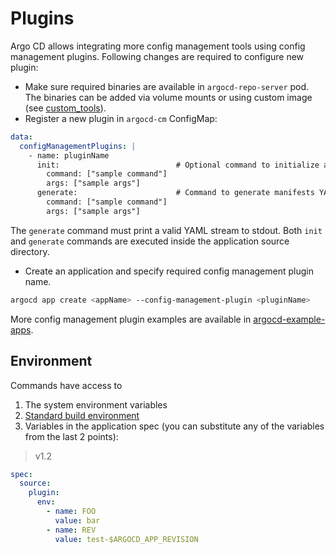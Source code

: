 # Plugins

Argo CD allows integrating more config management tools using config management plugins. Following changes are required to configure new plugin:

* Make sure required binaries are available in `argocd-repo-server` pod. The binaries can be added via volume mounts or using custom image (see [custom_tools](../operator-manual/custom_tools.md)).
* Register a new plugin in `argocd-cm` ConfigMap:

```yaml
data:
  configManagementPlugins: |
    - name: pluginName
      init:                          # Optional command to initialize application source directory
        command: ["sample command"]
        args: ["sample args"]
      generate:                      # Command to generate manifests YAML
        command: ["sample command"]
        args: ["sample args"]
```

The `generate` command must print a valid YAML stream to stdout. Both `init` and `generate` commands are executed inside the application source directory.

 * Create an application and specify required config management plugin name.

```bash
argocd app create <appName> --config-management-plugin <pluginName>
```

More config management plugin examples are available in [argocd-example-apps](https://github.com/argoproj/argocd-example-apps/tree/master/plugins).

## Environment

Commands have access to

1. The system environment variables
2. [Standard build environment](build-environment.md)
3. Variables in the application spec (you can substitute any of the variables from the last 2 points):

> v1.2

```yaml
spec:
  source:
    plugin:
      env:
        - name: FOO
          value: bar
        - name: REV
          value: test-$ARGOCD_APP_REVISION
```

